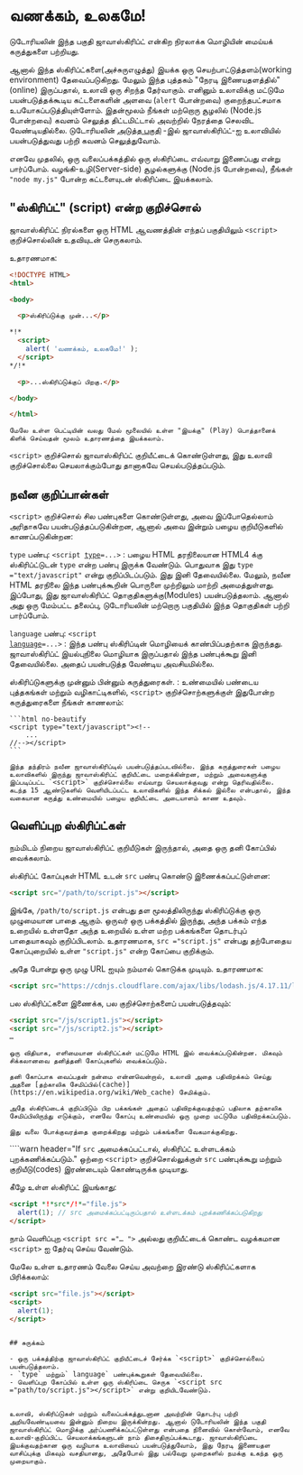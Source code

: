 # வணக்கம், உலகமே!

டுடோரியலின் இந்த பகுதி ஜாவாஸ்கிரிப்ட் என்கிற நிரலாக்க மொழியின் மைய்யக் கருத்துகளை பற்றியது.

ஆனால் இந்த ஸ்கிரிப்ட்களை(அச்சுருஎழுத்து) இயக்க ஒரு செயற்பாட்டுத்தளம்(working environment) தேவைப்படுகிறது. மேலும் இந்த புத்தகம் "நேரடி இணையதளத்தில்"(online) இருப்பதால், உலாவி ஒரு சிறந்த தேர்வாகும். எனினும் உலாவிக்கு மட்டுமே பயன்படுத்தக்கூடிய கட்டளைகளின் அளவை (`alert` போன்றவை) குறைந்தபட்சமாக உபயோகப்படுத்தியுள்ளோம். இதன்மூலம் நீங்கள் மற்றொரு சூழலில் (Node.js போன்றவை) கவனம் செலுத்த திட்டமிட்டால் அவற்றில் நேரத்தை செலவிட வேண்டியதில்லை. டுடோரியலின் [அடுத்த பகுதி](/ui) -இல் ஜாவாஸ்கிரிப்ட்-ஐ  உலாவியில் பயன்படுத்துவது பற்றி கவனம் செலுத்துவோம்.

எனவே முதலில், ஒரு வலைப்பக்கத்தில் ஒரு ஸ்கிரிப்டை எவ்வாறு இணைப்பது என்று பார்ப்போம். வழங்கி-உழி(Server-side) சூழல்களுக்கு (Node.js போன்றவை), நீங்கள் `"node my.js"` போன்ற கட்டளையுடன் ஸ்கிரிப்டை இயக்கலாம்.


## "ஸ்கிரிப்ட்" (script) என்ற குறிச்சொல்

ஜாவாஸ்கிரிப்ட் நிரல்களை ஒரு HTML ஆவணத்தின் எந்தப் பகுதியிலும் `<script>` குறிச்சொல்லின் உதவியுடன் செருகலாம்.

உதாரணமாக:

```html run height=100
<!DOCTYPE HTML>
<html>

<body>

  <p>ஸ்கிரிப்டுக்கு முன்...</p>

*!*
  <script>
    alert( 'வணக்கம், உலகமே!' );
  </script>
*/!*

  <p>...ஸ்கிரிப்டுக்குப் பிறகு.</p>

</body>

</html>
```

```online
மேலே உள்ள பெட்டியின் வலது மேல் மூலையில் உள்ள "இயக்கு" (Play) பொத்தானைக் கிளிக் செய்வதன் மூலம் உதாரணத்தை இயக்கலாம்.
```

`<script>` குறிச்சொல் ஜாவாஸ்கிரிப்ட் குறியீட்டைக் கொண்டுள்ளது, இது உலாவி குறிச்சொல்லை செயலாக்கும்போது தானாகவே செயல்படுத்தப்படும்.


## நவீன குறிப்பான்கள்

`<script>` குறிச்சொல் சில பண்புகளை கொண்டுள்ளது, அவை இப்போதெல்லாம் அரிதாகவே பயன்படுத்தப்படுகின்றன, ஆனால் அவை இன்றும் பழைய குறியீடுகளில் காணப்படுகின்றன:

`type` பண்பு: <code>&lt;script <u>type</u>=...&gt;</code>
: பழைய HTML தரநிலையான HTML4 க்கு ஸ்கிரிப்ட்டுடன் `type` என்ற பண்பு இருக்க வேண்டும். பொதுவாக இது `type ="text/javascript"` என்று குறிப்பிடப்படும். இது இனி தேவையில்லை. மேலும், நவீன HTML தரநிலை இந்த பண்புக்கூறின் பொருளை முற்றிலும் மாற்றி அமைத்துள்ளது. இப்போது, இது ஜாவாஸ்கிரிப்ட் தொகுதிகளுக்கு(Modules) பயன்படுத்தலாம். ஆனால் அது ஒரு மேம்பட்ட தலைப்பு, டுடோரியலின் மற்றொரு பகுதியில் இந்த தொகுதிகள் பற்றி பார்ப்போம்.

`language` பண்பு: <code>&lt;script <u>language</u>=...&gt;</code>
: இந்த பண்பு ஸ்கிரிப்டின் மொழியைக் காண்பிப்பதற்காக இருந்தது. ஜாவாஸ்கிரிப்ட் இயல்புநிலை மொழியாக இருப்பதால் இந்த பண்புக்கூறு இனி தேவையில்லை. அதைப் பயன்படுத்த வேண்டிய அவசியமில்லை.

ஸ்கிரிப்டுகளுக்கு முன்னும் பின்னும் கருத்துரைகள்.
: உண்மையில் பண்டைய புத்தகங்கள் மற்றும் வழிகாட்டிகளில், `<script>` குறிச்சொற்களுக்குள் இதுபோன்ற கருத்துரைகளை நீங்கள் காணலாம்:

    ```html no-beautify
    <script type="text/javascript"><!--
        ...
    //--></script>
    ```

    இந்த தந்திரம் நவீன ஜாவாஸ்கிரிப்டில் பயன்படுத்தப்படவில்லை. இந்த கருத்துரைகள் பழைய உலாவிகளில் இருந்து ஜாவாஸ்கிரிப்ட் குறியீட்டை மறைக்கின்றன, மற்றும் அவைகளுக்கு இப்படிப்பட்ட `<script>` குறிச்சொல்லை எவ்வாறு செயலாக்குவது என்று தெரிவதில்லை. கடந்த 15 ஆண்டுகளில் வெளியிடப்பட்ட உலாவிகளில் இந்த சிக்கல் இல்லை என்பதால், இந்த வகையான கருத்து உண்மையில் பழைய குறியீட்டை அடையாளம் காண உதவும்.


## வெளிப்புற ஸ்கிரிப்ட்கள்

நம்மிடம் நிறைய ஜாவாஸ்கிரிப்ட் குறியீடுகள் இருந்தால், அதை ஒரு தனி கோப்பில் வைக்கலாம்.

ஸ்கிரிப்ட் கோப்புகள் HTML உடன் `src` பண்பு கொண்டு இணைக்கப்பட்டுள்ளன:

```html
<script src="/path/to/script.js"></script>
```

இங்கே, `/path/to/script.js` என்பது தள மூலத்திலிருந்து ஸ்கிரிப்டுக்கு ஒரு முழுமையான பாதை ஆகும். ஒருவர் ஒரு பக்கத்தில் இருந்து, அந்த பக்கம் எந்த உறையில் உள்ளதோ அந்த உறையில் உள்ள மற்ற பக்கங்களை தொடர்புப் பாதையாகவும் குறிப்பிடலாம். உதாரணமாக, `src ="script.js"` என்பது தற்போதைய கோப்புறையில் உள்ள `"script.js"` என்ற கோப்பை குறிக்கும்.

அதே போன்று ஒரு முழு URL ஐயும் நம்மால் கொடுக்க முடியும். உதாரணமாக:

```html
<script src="https://cdnjs.cloudflare.com/ajax/libs/lodash.js/4.17.11/lodash.js"></script>
```

பல ஸ்கிரிப்ட்களை இணைக்க, பல குறிச்சொற்களைப் பயன்படுத்தவும்:

```html
<script src="/js/script1.js"></script>
<script src="/js/script2.js"></script>
…
```

```smart
ஒரு விதியாக, எளிமையான ஸ்கிரிப்ட்கள் மட்டுமே HTML இல் வைக்கப்படுகின்றன. மிகவும் சிக்கலானவை தனித்தனி கோப்புகளில் வைக்கப்படும்.

தனி கோப்பாக வைப்பதன் நன்மை என்னவென்றால், உலாவி அதை பதிவிறக்கம் செய்து அதனை [தற்காலிக சேமிப்பில்(cache)](https://en.wikipedia.org/wiki/Web_cache) சேமிக்கும்.

அதே ஸ்கிரிப்டைக் குறிப்பிடும் பிற பக்கங்கள் அதைப் பதிவிறக்குவதற்குப் பதிலாக தற்காலிக சேமிப்பிலிருந்து எடுக்கும், எனவே கோப்பு உண்மையில் ஒரு முறை மட்டுமே பதிவிறக்கப்படும்.

இது வலை போக்குவரத்தை குறைக்கிறது மற்றும் பக்கங்களை வேகமாக்குகிறது.
```

````warn header="If `src` அமைக்கப்பட்டால், ஸ்கிரிப்ட் உள்ளடக்கம் புறக்கணிக்கப்படும்."
ஒற்றை `<script>` குறிச்சொல்லுக்குள் `src` பண்புக்கூறு மற்றும் குறியீடு(codes) இரண்டையும் கொண்டிருக்க முடியாது.

கீழே உள்ள ஸ்கிரிப்ட் இயங்காது:

```html
<script *!*src*/!*="file.js">
  alert(1); // src அமைக்கப்பட்டிருப்பதால் உள்ளடக்கம் புறக்கணிக்கப்படுகிறது
</script>
```

நாம் வெளிப்புற `<script src ="… ">` அல்லது குறியீட்டைக் கொண்ட வழக்கமான `<script>` ஐ தேர்வு செய்ய வேண்டும்.

மேலே உள்ள உதாரணம்  வேலை செய்ய அவற்றை இரண்டு ஸ்கிரிப்ட்களாக பிரிக்கலாம்:

```html
<script src="file.js"></script>
<script>
  alert(1);
</script>
```
````

## சுருக்கம்

- ஒரு பக்கத்திற்கு ஜாவாஸ்கிரிப்ட் குறியீட்டைச் சேர்க்க `<script>` குறிச்சொல்லைப் பயன்படுத்தலாம்.
- `type` மற்றும்` language` பண்புக்கூறுகள் தேவையில்லை.
- வெளிப்புற கோப்பில் உள்ள ஒரு ஸ்கிரிப்டை செருக `<script src ="path/to/script.js"></script>` என்று குறியிடவேண்டும்.


உலாவி, ஸ்கிரிப்டுகள் மற்றும் வலைப்பக்கத்துடனான அவற்றின் தொடர்பு பற்றி  அறியவேண்டியவை இன்னும் நிறைய இருக்கின்றது. ஆனால் டுடோரியலின் இந்த பகுதி ஜாவாஸ்கிரிப்ட் மொழிக்கு அர்ப்பணிக்கப்பட்டுள்ளது என்பதை நினைவில் கொள்வோம், எனவே உலாவி-குறிப்பிட்ட செயலாக்கங்களுடன் நாம் திசைதிருப்பக்கூடாது. ஜாவாஸ்கிரிப்டை இயக்குவதற்கான ஒரு வழியாக உலாவியைப் பயன்படுத்துவோம், இது நேரடி இணையதள வாசிப்புக்கு மிகவும் வசதியானது, அதேபோல் இது பல்வேறு முறைகளில் நமக்கு உகந்த ஒரு முறையாகும்.
